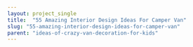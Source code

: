 ```yaml
---
layout: project_single
title:  "55 Amazing Interior Design Ideas For Camper Van"
slug: "55-amazing-interior-design-ideas-for-camper-van"
parent: "ideas-of-crazy-van-decoration-for-kids"
---
```

 